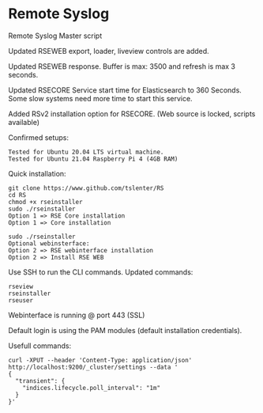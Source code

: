# Remote Syslog
Remote Syslog Master script

Updated RSEWEB export, loader, liveview controls are added.

Updated RSEWEB response. Buffer is max: 3500 and refresh is max 3 seconds.

Updated RSECORE Service start time for Elasticsearch to 360 Seconds. Some slow systems need more time to start this service.

Added RSv2 installation option for RSECORE. (Web source is locked, scripts available)

Confirmed setups:
```
Tested for Ubuntu 20.04 LTS virtual machine.
Tested for Ubuntu 21.04 Raspberry Pi 4 (4GB RAM)
```

Quick installation:
```
git clone https://www.github.com/tslenter/RS
cd RS
chmod +x rseinstaller
sudo ./rseinstaller
Option 1 => RSE Core installation
Option 1 => Core installation

sudo ./rseinstaller
Optional webinsterface:
Option 2 => RSE webinterface installation
Option 2 => Install RSE WEB
```

Use SSH to run the CLI commands. Updated commands:
```
rseview
rseinstaller
rseuser
```

Webinterface is running @ port 443 (SSL)

Default login is using the PAM modules (default installation credentials). 

Usefull commands:

```
curl -XPUT --header 'Content-Type: application/json' http://localhost:9200/_cluster/settings --data '
{
  "transient": {
    "indices.lifecycle.poll_interval": "1m"
  }
}'
```

